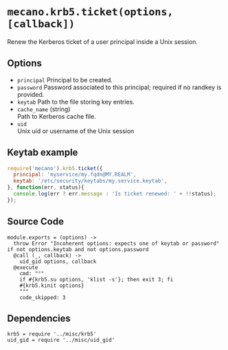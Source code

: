 
# `mecano.krb5.ticket(options, [callback])`

Renew the Kerberos ticket of a user principal inside a Unix session.

## Options

*   `principal`
    Principal to be created.
*   `password`
    Password associated to this principal; required if no randkey is
    provided.
*   `keytab`
    Path to the file storing key entries.
*   `cache_name` (string)    
    Path to Kerberos cache file.    
*   `uid`    
    Unix uid or username of the Unix session

## Keytab example

```js
require('mecano').krb5.ticket({
  principal: 'myservice/my.fqdn@MY.REALM',
  keytab: '/etc/security/keytabs/my.service.keytab',
}, function(err, status){
  console.log(err ? err.message : 'Is ticket renewed: ' + !!status);
});
```

## Source Code

    module.exports = (options) ->
      throw Error "Incoherent options: expects one of keytab or password" if not options.keytab and not options.password
      @call (_, callback) ->
        uid_gid options, callback
      @execute
        cmd: """
        if #{krb5.su options, 'klist -s'}; then exit 3; fi
        #{krb5.kinit options}
        """
        code_skipped: 3
    
## Dependencies

    krb5 = require '../misc/krb5'
    uid_gid = require '../misc/uid_gid'
